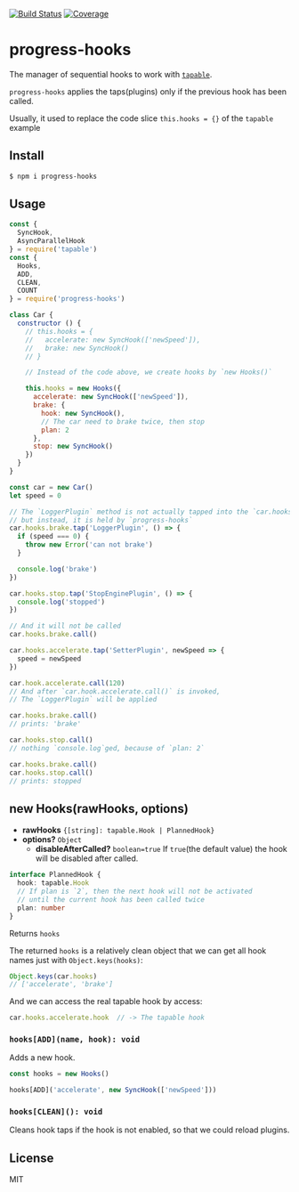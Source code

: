 [![Build Status](https://travis-ci.org/kaelzhang/progress-hooks.svg?branch=master)](https://travis-ci.org/kaelzhang/progress-hooks)
[![Coverage](https://codecov.io/gh/kaelzhang/progress-hooks/branch/master/graph/badge.svg)](https://codecov.io/gh/kaelzhang/progress-hooks)
<!-- optional appveyor tst
[![Windows Build Status](https://ci.appveyor.com/api/projects/status/github/kaelzhang/progress-hooks?branch=master&svg=true)](https://ci.appveyor.com/project/kaelzhang/progress-hooks)
-->
<!-- optional npm version
[![NPM version](https://badge.fury.io/js/progress-hooks.svg)](http://badge.fury.io/js/progress-hooks)
-->
<!-- optional npm downloads
[![npm module downloads per month](http://img.shields.io/npm/dm/progress-hooks.svg)](https://www.npmjs.org/package/progress-hooks)
-->
<!-- optional dependency status
[![Dependency Status](https://david-dm.org/kaelzhang/progress-hooks.svg)](https://david-dm.org/kaelzhang/progress-hooks)
-->

# progress-hooks

The manager of sequential hooks to work with [`tapable`](https://www.npmjs.com/package/tapable).

`progress-hooks` applies the taps(plugins) only if the previous hook has been called.

Usually, it used to replace the code slice `this.hooks = {}` of the `tapable` example

## Install

```sh
$ npm i progress-hooks
```

## Usage

```js
const {
  SyncHook,
  AsyncParallelHook
} = require('tapable')
const {
  Hooks,
  ADD,
  CLEAN,
  COUNT
} = require('progress-hooks')

class Car {
  constructor () {
    // this.hooks = {
    //   accelerate: new SyncHook(['newSpeed']),
    //   brake: new SyncHook()
    // }

    // Instead of the code above, we create hooks by `new Hooks()`

    this.hooks = new Hooks({
      accelerate: new SyncHook(['newSpeed']),
      brake: {
        hook: new SyncHook(),
        // The car need to brake twice, then stop
        plan: 2
      },
      stop: new SyncHook()
    })
  }
}

const car = new Car()
let speed = 0

// The `LoggerPlugin` method is not actually tapped into the `car.hooks.brake`,
// but instead, it is held by `progress-hooks`
car.hooks.brake.tap('LoggerPlugin', () => {
  if (speed === 0) {
    throw new Error('can not brake')
  }

  console.log('brake')
})

car.hooks.stop.tap('StopEnginePlugin', () => {
  console.log('stopped')
})

// And it will not be called
car.hooks.brake.call()

car.hooks.accelerate.tap('SetterPlugin', newSpeed => {
  speed = newSpeed
})

car.hook.accelerate.call(120)
// And after `car.hook.accelerate.call()` is invoked,
// The `LoggerPlugin` will be applied

car.hooks.brake.call()
// prints: 'brake'

car.hooks.stop.call()
// nothing `console.log`ged, because of `plan: 2`

car.hooks.brake.call()
car.hooks.stop.call()
// prints: stopped
```

## new Hooks(rawHooks, options)

- **rawHooks** `{[string]: tapable.Hook | PlannedHook}`
- **options?** `Object`
  - **disableAfterCalled?** `boolean=true` If `true`(the default value) the hook will be disabled after called.

```ts
interface PlannedHook {
  hook: tapable.Hook
  // If plan is `2`, then the next hook will not be activated
  // until the current hook has been called twice
  plan: number
}
```

Returns `hooks`

The returned `hooks` is a relatively clean object that we can get all hook names just with `Object.keys(hooks)`:

```js
Object.keys(car.hooks)
// ['accelerate', 'brake']
```

And we can access the real tapable hook by access:

```js
car.hooks.accelerate.hook  // -> The tapable hook
```

### `hooks[ADD](name, hook): void`

Adds a new hook.

```js
const hooks = new Hooks()

hooks[ADD]('accelerate', new SyncHook(['newSpeed']))
```

### `hooks[CLEAN](): void`

Cleans hook taps if the hook is not enabled, so that we could reload plugins.

## License

MIT
